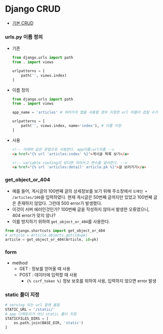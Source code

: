 # Django CRUD

- [기본 CRUD](./Django_model.md)





### urls.py 이름 정의

- 기존

  ```python
  from django.urls import path
  from . import views
  
  urlpatterns = [
      path('', views.index)
  ]
  ```

- 이름 정의

  ```python
  from django.urls import path
  from . import views
  
  app_name = 'articles'	# 여러가지 앱을 사용할 경우 지정한 url 이름이 겹칠 수가 있으므로, app name도 지정해주어 에러를 방지한다.
  
  urlpatterns = [
      path('', views.index, name='index'), # 이름 지정
  ]
  ```

- 사용

  ```html
  <!-- 아래와 같은 문법으로 사용한다. app이름:url이름 -->
  <a href="{% url 'articles:index' %}">게시글 목록 보기</a>
  
  <!-- variable routing이 있다면 띄어쓰고 변수를 넣어준다. -->
  <a href="{% url 'articles:detail' article.pk %}">글 보러가기</a>
  ```





### get_object_or_404

- 예를 들어, 게시글의 100번째 글의 상세정보를 보기 위해 주소창에서 `도메인 + /articles/100`을 입력하였다. 현재 게시글은 50번째 글까지만 있었고 100번째 글은 존재하지 않았다.  그런데 500 error가 발생했다.
- 이것이 서버 에러인것인가? 100번째 글을 작성하지 않아서 발생한 오류였으니, 404 error가 맞지 않나?
- 이를 방지하기 위하여 `get_object_or_404`를 사용한다.

```python
from django.shortcuts import get_object_or_404
# article = Article.objects.get(id=pk)
article = get_object_or_404(Article, id=pk)
```





### form

- method
  - GET : 정보를 얻어올 때 사용
  - POST : 데이터에 입력할 때 사용
    - `{% csrf_token %}` 정보 보호를 위하여 사용, 입력하지 않으면 error 발생





### static 폴더 지정

```python
# serving 되는 url 앞에 붙음
STATIC_URL = '/static/'
# app 디렉토리가 아닌 static 폴더 지정
STATICFILES_DIRS = [
    os.path.join(BASE_DIR, 'static')
]
```

